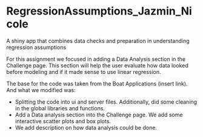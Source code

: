 # RegressionAssumptions_Jazmin_Nicole
A shiny app  that combines data checks and preparation in understanding regression assumptions

For this assignment we focused in adding a Data Analysis section in the Challenge page. This section will help the user evaluate how data looked before modeling and if it made sense to use linear regression. 

The base for the code was taken from the Boat Applications (insert link). And what we modified was:

* Splitting the code into ui and server files. Additionally, did some cleaning in the global libraries and functions. 
* Add a Data analysis section into the Challenge page. We add some interactive scatter plots and box plots. 
* We add description on how data analysis could be done. 
